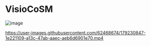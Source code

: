 # VisioCoSM
![image](https://user-images.githubusercontent.com/62468674/179230698-a9d59d63-f589-4b2e-9452-83a353da2392.png)



https://user-images.githubusercontent.com/62468674/179230847-1e221109-a13c-47ab-aaec-aeb6d6901e70.mp4

